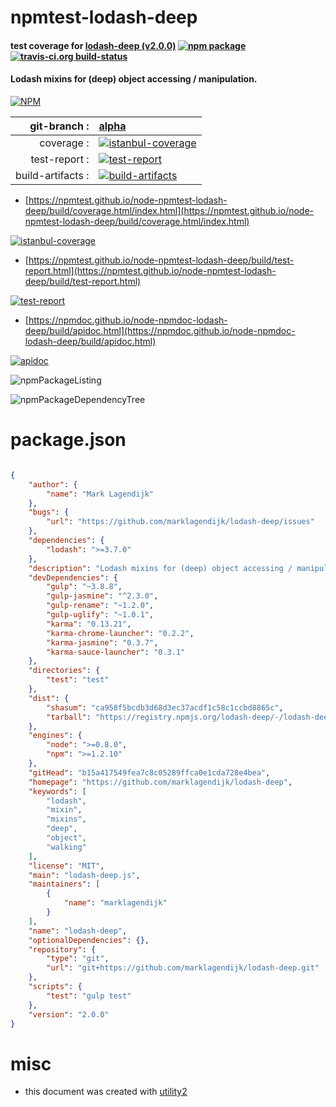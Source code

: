 # npmtest-lodash-deep

#### test coverage for  [lodash-deep (v2.0.0)](https://github.com/marklagendijk/lodash-deep)  [![npm package](https://img.shields.io/npm/v/npmtest-lodash-deep.svg?style=flat-square)](https://www.npmjs.org/package/npmtest-lodash-deep) [![travis-ci.org build-status](https://api.travis-ci.org/npmtest/node-npmtest-lodash-deep.svg)](https://travis-ci.org/npmtest/node-npmtest-lodash-deep)

#### Lodash mixins for (deep) object accessing / manipulation.

[![NPM](https://nodei.co/npm/lodash-deep.png?downloads=true&downloadRank=true&stars=true)](https://www.npmjs.com/package/lodash-deep)

| git-branch : | [alpha](https://github.com/npmtest/node-npmtest-lodash-deep/tree/alpha)|
|--:|:--|
| coverage : | [![istanbul-coverage](https://npmtest.github.io/node-npmtest-lodash-deep/build/coverage.badge.svg)](https://npmtest.github.io/node-npmtest-lodash-deep/build/coverage.html/index.html)|
| test-report : | [![test-report](https://npmtest.github.io/node-npmtest-lodash-deep/build/test-report.badge.svg)](https://npmtest.github.io/node-npmtest-lodash-deep/build/test-report.html)|
| build-artifacts : | [![build-artifacts](https://npmtest.github.io/node-npmtest-lodash-deep/glyphicons_144_folder_open.png)](https://github.com/npmtest/node-npmtest-lodash-deep/tree/gh-pages/build)|

- [https://npmtest.github.io/node-npmtest-lodash-deep/build/coverage.html/index.html](https://npmtest.github.io/node-npmtest-lodash-deep/build/coverage.html/index.html)

[![istanbul-coverage](https://npmtest.github.io/node-npmtest-lodash-deep/build/screenCapture.buildCi.browser.%252Ftmp%252Fbuild%252Fcoverage.lib.html.png)](https://npmtest.github.io/node-npmtest-lodash-deep/build/coverage.html/index.html)

- [https://npmtest.github.io/node-npmtest-lodash-deep/build/test-report.html](https://npmtest.github.io/node-npmtest-lodash-deep/build/test-report.html)

[![test-report](https://npmtest.github.io/node-npmtest-lodash-deep/build/screenCapture.buildCi.browser.%252Ftmp%252Fbuild%252Ftest-report.html.png)](https://npmtest.github.io/node-npmtest-lodash-deep/build/test-report.html)

- [https://npmdoc.github.io/node-npmdoc-lodash-deep/build/apidoc.html](https://npmdoc.github.io/node-npmdoc-lodash-deep/build/apidoc.html)

[![apidoc](https://npmdoc.github.io/node-npmdoc-lodash-deep/build/screenCapture.buildCi.browser.%252Ftmp%252Fbuild%252Fapidoc.html.png)](https://npmdoc.github.io/node-npmdoc-lodash-deep/build/apidoc.html)

![npmPackageListing](https://npmtest.github.io/node-npmtest-lodash-deep/build/screenCapture.npmPackageListing.svg)

![npmPackageDependencyTree](https://npmtest.github.io/node-npmtest-lodash-deep/build/screenCapture.npmPackageDependencyTree.svg)



# package.json

```json

{
    "author": {
        "name": "Mark Lagendijk"
    },
    "bugs": {
        "url": "https://github.com/marklagendijk/lodash-deep/issues"
    },
    "dependencies": {
        "lodash": ">=3.7.0"
    },
    "description": "Lodash mixins for (deep) object accessing / manipulation.",
    "devDependencies": {
        "gulp": "~3.8.8",
        "gulp-jasmine": "^2.3.0",
        "gulp-rename": "~1.2.0",
        "gulp-uglify": "~1.0.1",
        "karma": "0.13.21",
        "karma-chrome-launcher": "0.2.2",
        "karma-jasmine": "0.3.7",
        "karma-sauce-launcher": "0.3.1"
    },
    "directories": {
        "test": "test"
    },
    "dist": {
        "shasum": "ca958f5bcdb3d68d3ec37acdf1c58c1ccbd8865c",
        "tarball": "https://registry.npmjs.org/lodash-deep/-/lodash-deep-2.0.0.tgz"
    },
    "engines": {
        "node": ">=0.8.0",
        "npm": ">=1.2.10"
    },
    "gitHead": "b15a417549fea7c8c05289ffca0e1cda728e4bea",
    "homepage": "https://github.com/marklagendijk/lodash-deep",
    "keywords": [
        "lodash",
        "mixin",
        "mixins",
        "deep",
        "object",
        "walking"
    ],
    "license": "MIT",
    "main": "lodash-deep.js",
    "maintainers": [
        {
            "name": "marklagendijk"
        }
    ],
    "name": "lodash-deep",
    "optionalDependencies": {},
    "repository": {
        "type": "git",
        "url": "git+https://github.com/marklagendijk/lodash-deep.git"
    },
    "scripts": {
        "test": "gulp test"
    },
    "version": "2.0.0"
}
```



# misc
- this document was created with [utility2](https://github.com/kaizhu256/node-utility2)
